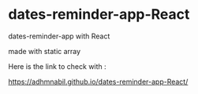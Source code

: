 # dates-reminder-app-React
dates-reminder-app with React

made with static array 

Here is the link to check with :

https://adhmnabil.github.io/dates-reminder-app-React/
